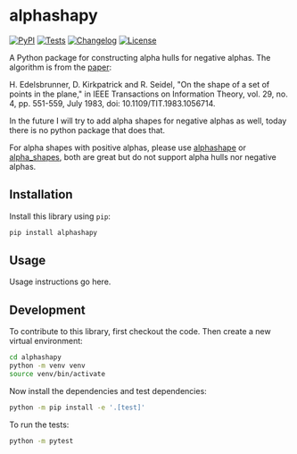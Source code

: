 # alphashapy

[![PyPI](https://img.shields.io/pypi/v/alphashapy.svg)](https://pypi.org/project/alphashapy/)
[![Tests](https://github.com/itaipelles/alphashapy/actions/workflows/test.yml/badge.svg)](https://github.com/itaipelles/alphashapy/actions/workflows/test.yml)
[![Changelog](https://img.shields.io/github/v/release/itaipelles/alphashapy?include_prereleases&label=changelog)](https://github.com/itaipelles/alphashapy/releases)
[![License](https://img.shields.io/badge/license-Apache%202.0-blue.svg)](https://github.com/itaipelles/alphashapy/blob/main/LICENSE)

A Python package for constructing alpha hulls for negative alphas. The algorithm is from the [paper](https://ieeexplore.ieee.org/abstract/document/1056714):

H. Edelsbrunner, D. Kirkpatrick and R. Seidel, "On the shape of a set of points in the plane," in IEEE Transactions on Information Theory, vol. 29, no. 4, pp. 551-559, July 1983, doi: 10.1109/TIT.1983.1056714.

In the future I will try to add alpha shapes for negative alphas as well, today there is no python package that does that.

For alpha shapes with positive alphas, please use [alphashape](https://github.com/bellockk/alphashape) or [alpha_shapes](https://github.com/panosz/alpha_shapes), both are great but do not support alpha hulls nor negative alphas.

## Installation

Install this library using `pip`:
```bash
pip install alphashapy
```
## Usage

Usage instructions go here.

## Development

To contribute to this library, first checkout the code. Then create a new virtual environment:
```bash
cd alphashapy
python -m venv venv
source venv/bin/activate
```
Now install the dependencies and test dependencies:
```bash
python -m pip install -e '.[test]'
```
To run the tests:
```bash
python -m pytest
```
